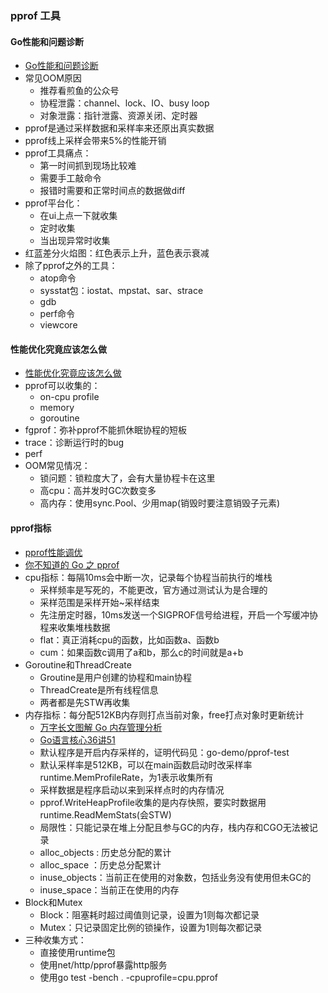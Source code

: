 ### pprof 工具

#### Go性能和问题诊断
* [Go性能和问题诊断](https://live.geekbang.org/room/1423)
* 常见OOM原因
  * 推荐看煎鱼的公众号
  * 协程泄露：channel、lock、IO、busy loop
  * 对象泄露：指针泄露、资源关闭、定时器
* pprof是通过采样数据和采样率来还原出真实数据
* pprof线上采样会带来5%的性能开销
* pprof工具痛点：
  * 第一时间抓到现场比较难
  * 需要手工敲命令
  * 报错时需要和正常时间点的数据做diff
* pprof平台化：
  * 在ui上点一下就收集
  * 定时收集
  * 当出现异常时收集
* 红蓝差分火焰图：红色表示上升，蓝色表示衰减
* 除了pprof之外的工具：
  * atop命令
  * sysstat包：iostat、mpstat、sar、strace
  * gdb
  * perf命令
  * viewcore

#### 性能优化究竟应该怎么做
* [性能优化究竟应该怎么做](https://talkgo.org/t/topic/2127)
* pprof可以收集的：
  * on-cpu profile
  * memory
  * goroutine
* fgprof：弥补pprof不能抓休眠协程的短板
* trace：诊断运行时的bug
* perf
* OOM常见情况：
  * 锁问题：锁粒度大了，会有大量协程卡在这里
  * 高cpu：高并发时GC次数变多
  * 高内存：使用sync.Pool、少用map(销毁时要注意销毁子元素)

#### pprof指标
* [pprof性能调优](https://www.topgoer.com/%E5%85%B6%E4%BB%96/pprof%E6%80%A7%E8%83%BD%E8%B0%83%E4%BC%98.html)
* [你不知道的 Go 之 pprof](https://darjun.github.io/2021/06/09/youdontknowgo/pprof/)
* cpu指标：每隔10ms会中断一次，记录每个协程当前执行的堆栈
  * 采样频率是写死的，不能更改，官方通过测试认为是合理的
  * 采样范围是采样开始~采样结束
  * 先注册定时器，10ms发送一个SIGPROF信号给进程，开启一个写缓冲协程来收集堆栈数据
  * flat：真正消耗cpu的函数，比如函数a、函数b
  * cum：如果函数c调用了a和b，那么c的时间就是a+b
* Goroutine和ThreadCreate
  * Groutine是用户创建的协程和main协程
  * ThreadCreate是所有线程信息
  * 两者都是先STW再收集
* 内存指标：每分配512KB内存则打点当前对象，free打点对象时更新统计
  * [万字长文图解 Go 内存管理分析](https://mp.weixin.qq.com/s/rydO2JK-r8JjG9v_Uy7gXg)
  * [Go语言核心36讲51](https://itcn.blog/p/1648835511945839.html)
  * 默认程序是开启内存采样的，证明代码见：go-demo/pprof-test
  * 默认采样率是512KB，可以在main函数启动时改采样率runtime.MemProfileRate，为1表示收集所有
  * 采样数据是程序启动以来到采样点时的内存情况
  * pprof.WriteHeapProfile收集的是内存快照，要实时数据用runtime.ReadMemStats(会STW)
  * 局限性：只能记录在堆上分配且参与GC的内存，栈内存和CGO无法被记录
  * alloc_objects : 历史总分配的累计
  * alloc_space ：历史总分配累计
  * inuse_objects：当前正在使用的对象数，包括业务没有使用但未GC的
  * inuse_space：当前正在使用的内存  
* Block和Mutex
  * Block：阻塞耗时超过阈值则记录，设置为1则每次都记录
  * Mutex：只记录固定比例的锁操作，设置为1则每次都记录
* 三种收集方式：
  * 直接使用runtime包
  * 使用net/http/pprof暴露http服务
  * 使用go test -bench . -cpuprofile=cpu.pprof
   